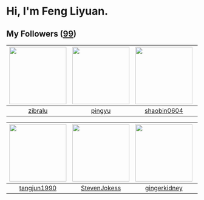 # Hi, I'm Feng Liyuan.

## My Followers ([99](https://github.com/SunRunAway?tab=followers))

| <img src="https://avatars.githubusercontent.com/u/41463486?v=4" width="150" height="150" /> | <img src="https://avatars.githubusercontent.com/u/1907938?v=4" width="150" height="150" /> | <img src="https://avatars.githubusercontent.com/u/10383?v=4" width="150" height="150" /> | <img src="https://avatars.githubusercontent.com/u/9254545?v=4" width="150" height="150" /> |
| :-----------------------------------------------------------------------------------------: | :----------------------------------------------------------------------------------------: | :--------------------------------------------------------------------------------------: | :----------------------------------------------------------------------------------------: |
|                            [zibralu](https://github.com/zibralu)                            |                             [pingyu](https://github.com/pingyu)                            |                       [shaobin0604](https://github.com/shaobin0604)                      |                            [sunl888](https://github.com/sunl888)                           |

| <img src="https://avatars.githubusercontent.com/u/7368838?v=4" width="150" height="150" /> | <img src="https://avatars.githubusercontent.com/u/71307974?v=4" width="150" height="150" /> | <img src="https://avatars.githubusercontent.com/u/29295553?v=4" width="150" height="150" /> | <img src="https://avatars.githubusercontent.com/u/1464115?v=4" width="150" height="150" /> |
| :----------------------------------------------------------------------------------------: | :-----------------------------------------------------------------------------------------: | :-----------------------------------------------------------------------------------------: | :----------------------------------------------------------------------------------------: |
|                        [tangjun1990](https://github.com/tangjun1990)                       |                       [StevenJokess](https://github.com/StevenJokess)                       |                       [gingerkidney](https://github.com/gingerkidney)                       |                             [chzyer](https://github.com/chzyer)                            |